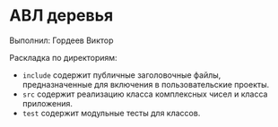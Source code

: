 # АВЛ деревья

Выполнил: Гордеев Виктор

Раскладка по директориям:

- `include` содержит публичные заголовочные файлы, предназначенные для
  включения в пользовательские проекты.
- `src` содержит реализацию класса комплексных чисел и класса приложения.
- `test` содержит модульные тесты для классов.